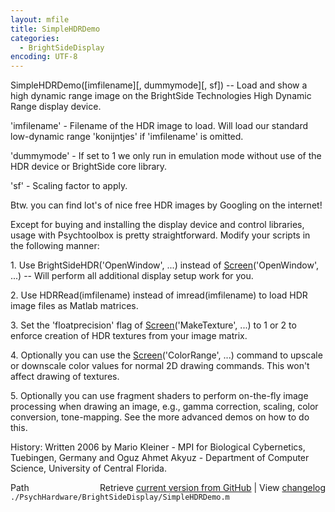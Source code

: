 ```yaml
---
layout: mfile
title: SimpleHDRDemo
categories:
  - BrightSideDisplay
encoding: UTF-8
---
```


SimpleHDRDemo([imfilename][, dummymode][, sf]) -- Load and show a high dynamic range image
on the BrightSide Technologies High Dynamic Range display device.

'imfilename' - Filename of the HDR image to load. Will load our standard
low-dynamic range 'konijntjes' if 'imfilename' is omitted.

'dummymode' - If set to 1 we only run in emulation mode without use of
the HDR device or BrightSide core library.

'sf' - Scaling factor to apply.

Btw. you can find lot's of nice free HDR images by Googling on the
internet!

Except for buying and installing the display device and control
libraries, usage with Psychtoolbox is pretty straightforward. Modify your
scripts in the following manner:

1\. Use BrightSideHDR('OpenWindow', ...) instead of [Screen](/docs/Screen)('OpenWindow',
...) -- Will perform all additional display setup work for you.

2\. Use HDRRead(imfilename) instead of imread(imfilename) to load HDR
image files as Matlab matrices.

3\. Set the 'floatprecision' flag of [Screen](/docs/Screen)('MakeTexture', ...) to 1 or 2
to enforce creation of HDR textures from your image matrix.

4\. Optionally you can use the [Screen](/docs/Screen)('ColorRange', ...) command to
upscale or downscale color values for normal 2D drawing commands. This
won't affect drawing of textures.

5\. Optionally you can use fragment shaders to perform on-the-fly image
processing when drawing an image, e.g., gamma correction, scaling, color
conversion, tone-mapping. See the more advanced demos on how to do this.

History:
Written 2006 by Mario Kleiner - MPI for Biological Cybernetics, Tuebingen, Germany
and Oguz Ahmet Akyuz - Department of Computer Science, University of Central Florida.


<div class="code_header" style="text-align:right;">
  <span style="float:left;">Path&nbsp;&nbsp;</span> <span class="counter">Retrieve <a href=
  "https://raw.github.com/Psychtoolbox-3/Psychtoolbox-3/beta/./PsychHardware/BrightSideDisplay/SimpleHDRDemo.m">current version from GitHub</a> | View <a href=
  "https://github.com/Psychtoolbox-3/Psychtoolbox-3/commits/beta/./PsychHardware/BrightSideDisplay/SimpleHDRDemo.m">changelog</a></span>
</div>
<div class="code">
  <code>./PsychHardware/BrightSideDisplay/SimpleHDRDemo.m</code>
</div>

